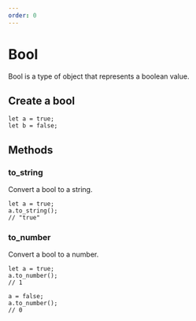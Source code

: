 ```yaml
---
order: 0
---
```


# Bool

Bool is a type of object that represents a boolean value.

## Create a bool

```nvs
let a = true;
let b = false;
```

## Methods

### to_string

Convert a bool to a string.

```nvs
let a = true;
a.to_string();
// "true"
```

### to_number

Convert a bool to a number.

```nvs
let a = true;
a.to_number();
// 1

a = false;
a.to_number();
// 0
```
